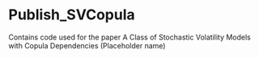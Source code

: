 # Publish_SVCopula
Contains code used for the paper A Class of Stochastic Volatility Models with Copula Dependencies (Placeholder name)

